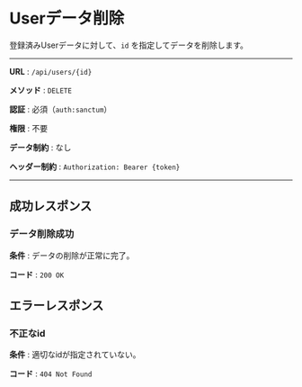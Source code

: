 # Userデータ削除

登録済みUserデータに対して、`id` を指定してデータを削除します。

---

**URL** : `/api/users/{id}`

**メソッド** : `DELETE`

**認証** : 必須（`auth:sanctum`）

**権限** : 不要

**データ制約** : なし

**ヘッダー制約** : `Authorization: Bearer {token}`  

---

## 成功レスポンス

### データ削除成功

**条件** : データの削除が正常に完了。

**コード** : `200 OK`

## エラーレスポンス

### 不正なid

**条件** : 適切なidが指定されていない。

**コード** : `404 Not Found`

